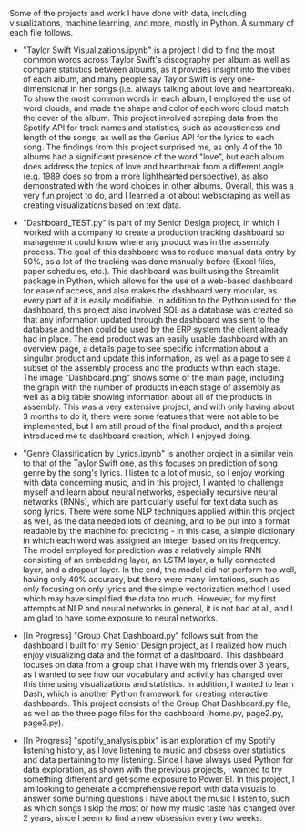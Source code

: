 Some of the projects and work I have done with data, including visualizations, machine learning, and more, mostly in Python. A summary of each file follows.

- "Taylor Swift Visualizations.ipynb" is a project I did to find the most common words across Taylor Swift's discography per album as well as compare statistics between albums, as it provides insight into the vibes of each album, and many people say Taylor Swift is very one-dimensional in her songs (i.e. always talking about love and heartbreak). To show the most common words in each album, I employed the use of word clouds, and made the shape and color of each word cloud match the cover of the album. This project involved scraping data from the Spotify API for track names and statistics, such as acousticness and length of the songs, as well as the Genius API for the lyrics to each song. The findings from this project surprised me, as only 4 of the 10 albums had a significant presence of the word "love", but each album does address the topics of love and heartbreak from a different angle (e.g. 1989 does so from a more lighthearted perspective), as also demonstrated with the word choices in other albums. Overall, this was a very fun project to do, and I learned a lot about webscraping as well as creating visualizations based on text data. 

- "Dashboard_TEST.py" is part of my Senior Design project, in which I worked with a company to create a production tracking dashboard so management could know where any product was in the assembly process. The goal of this dashboard was to reduce manual data entry by 50%, as a lot of the tracking was done manually before (Excel files, paper schedules, etc.). This dashboard was built using the Streamlit package in Python, which allows for the use of a web-based dashboard for ease of access, and also makes the dashboard very modular, as every part of it is easily modifiable. In addition to the Python used for the dashboard, this project also involved SQL as a database was created so that any information updated through the dashboard was sent to the database and then could be used by the ERP system the client already had in place. The end product was an easily usable dashboard with an overview page, a details page to see specific information about a singular product and update this information, as well as a page to see a subset of the assembly process and the products within each stage. The image "Dashboard.png" shows some of the main page, including the graph with the number of products in each stage of assembly as well as a big table showing information about all of the products in assembly. This was a very extensive project, and with only having about 3 months to do it, there were some features that were not able to be implemented, but I am still proud of the final product, and this project introduced me to dashboard creation, which I enjoyed doing.

- "Genre Classification by Lyrics.ipynb" is another project in a similar vein to that of the Taylor Swift one, as this focuses on prediction of song genre by the song's lyrics. I listen to a lot of music, so I enjoy working with data concerning music, and in this project, I wanted to challenge myself and learn about neural networks, especially recursive neural networks (RNNs), which are particularly useful for text data such as song lyrics. There were some NLP techniques applied within this project as well, as the data needed lots of cleaning, and to be put into a format readable by the machine for predicting - in this case, a simple dictionary in which each word was assigned an integer based on its frequency. The model employed for prediction was a relatively simple RNN consisting of an embedding layer, an LSTM layer, a fully connected layer, and a dropout layer. In the end, the model did not perform too well, having only 40% accuracy, but there were many limitations, such as only focusing on only lyrics and the simple vectorization method I used which may have simplified the data too much. However, for my first attempts at NLP and neural networks in general, it is not bad at all, and I am glad to have some exposure to neural networks.

- [In Progress] "Group Chat Dashboard.py" follows suit from the dashboard I built for my Senior Design project, as I realized how much I enjoy visualizing data and the format of a dashboard. This dashboard focuses on data from a group chat I have with my friends over 3 years, as I wanted to see how our vocabulary and activity has changed over this time using visualizations and statistics. In addition, I wanted to learn Dash, which is another Python framework for creating interactive dashboards. This project consists of the Group Chat Dashboard.py file, as well as the three page files for the dashboard (home.py, page2.py, page3.py).

- [In Progress] "spotify_analysis.pbix" is an exploration of my Spotify listening history, as I love listening to music and obsess over statistics and data pertaining to my listening. Since I have always used Python for data exploration, as shown with the previous projects, I wanted to try something different and get some exposure to Power BI. In this project, I am looking to generate a comprehensive report with data visuals to answer some burning questions I have about the music I listen to, such as which songs I skip the most or how my music taste has changed over 2 years, since I seem to find a new obsession every two weeks.
